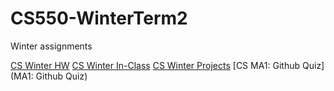 # CS550-WinterTerm2
Winter assignments


[CS Winter HW](CS-W-HW)
[CS Winter In-Class](CS-W-InClass)
[CS Winter Projects](CS-W-Projects)
[CS MA1: Github Quiz](MA1: Github Quiz)
